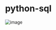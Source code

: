# python-sql
![image](https://github.com/user-attachments/assets/5d755601-bfec-43e3-bffb-d5e498b18322)

